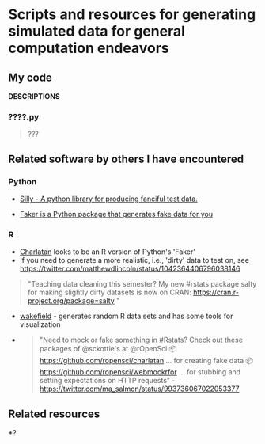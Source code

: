# Scripts and resources for generating simulated data for general computation endeavors

My code
-------

**DESCRIPTIONS**


### ????.py


> ???




Related software by others I have encountered
--------------------------------------------

### Python

* [Silly - A python library for producing fanciful test data.](https://github.com/classam/silly?utm_content=buffera8f2d&utm_medium=social&utm_source=twitter.com&utm_campaign=buffer)

* [Faker is a Python package that generates fake data for you](https://github.com/joke2k/faker)


### R

* [Charlatan](https://github.com/ropensci/charlatan) looks to be an R version of Python's 'Faker'
* If you need to generate a more realistic, i.e., 'dirty' data to test on, see https://twitter.com/matthewdlincoln/status/1042364406796038146
>"Teaching data cleaning this semester? My new #rstats package salty for making slightly dirty datasets is now on CRAN: https://cran.r-project.org/package=salty "


* [wakefield](https://github.com/trinker/wakefield) - generates random R data sets and has some tools for visualization

* >"Need to mock or fake something in #Rstats? Check out these packages of @sckottie's at @rOpenSci
📦 https://github.com/ropensci/charlatan … for creating fake data
📦 https://github.com/ropensci/webmockrfor … for stubbing and setting expectations on HTTP requests" - https://twitter.com/ma_salmon/status/993736067022053377

Related resources
----------------

*?
